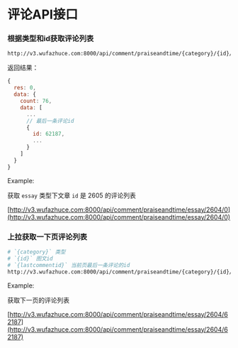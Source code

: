 # 评论API接口

### 根据类型和id获取评论列表

```
http://v3.wufazhuce.com:8000/api/comment/praiseandtime/{category}/{id}/0
```

返回结果：

```js
{
  res: 0,
  data: {
  	count: 76,
  	data: [
  	  ...
  	  // 最后一条评论id
  	  {
  	  	id: 62187,
  	  	...
  	  }
  	]
  }
}
```

Example: 

获取 `essay` 类型下文章 `id` 是 2605 的评论列表

[http://v3.wufazhuce.com:8000/api/comment/praiseandtime/essay/2604/0](http://v3.wufazhuce.com:8000/api/comment/praiseandtime/essay/2604/0)

### 上拉获取一下页评论列表

```bash
# `{category}` 类型
# `{id}` 图文id
# `{lastcommentid}` 当前页最后一条评论的id
http://v3.wufazhuce.com:8000/api/comment/praiseandtime/{category}/{id}/{lastcommentid}
```

Example:

获取下一页的评论列表

[http://v3.wufazhuce.com:8000/api/comment/praiseandtime/essay/2604/62187](http://v3.wufazhuce.com:8000/api/comment/praiseandtime/essay/2604/62187)
